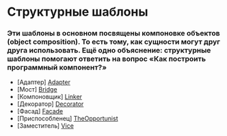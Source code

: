 # Структурные шаблоны

<h3>Эти шаблоны в основном посвящены компоновке объектов (object composition). То есть тому, как сущности могут друг друга использовать. Ещё одно объяснение: структурные шаблоны помогают ответить на вопрос «Как построить программный компонент?»</h3>

- [Адаптер] [Adapter]
- [Мост] [Bridge]
- [Компоновщик] [Linker]
- [Декоратор] [Decorator]
- [Фасад] [Facade]
- [Приспособленец] [TheOpportunist]
- [Заместитель] [Vice]

[Adapter]: https://github.com/MishanyaGG/PatternsPHP/tree/master/Структурные/Adapter
[Bridge]: https://github.com/MishanyaGG/PatternsPHP/tree/master/Структурные/Bridge
[Linker]: https://github.com/MishanyaGG/PatternsPHP/tree/master/Структурные/Linker
[Decorator]: https://github.com/MishanyaGG/PatternsPHP/tree/master/Структурные/Decorator
[Facade]: https://github.com/MishanyaGG/PatternsPHP/tree/master/Структурные/Facade
[TheOpportunist]: https://github.com/MishanyaGG/PatternsPHP/tree/master/Структурные/TheOpportunist
[Vice]: https://github.com/MishanyaGG/PatternsPHP/tree/master/Структурные/Vice